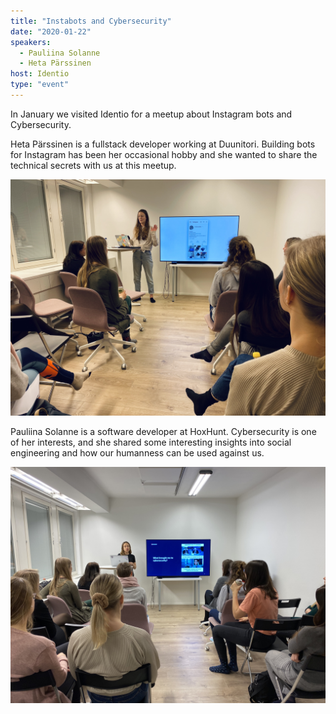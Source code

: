 ```yaml
---
title: "Instabots and Cybersecurity"
date: "2020-01-22"
speakers:
  - Pauliina Solanne
  - Heta Pärssinen
host: Identio
type: "event"
---
```


In January we visited Identio for a meetup about Instagram bots and Cybersecurity.

Heta Pärssinen is a fullstack developer working at Duunitori. Building bots for Instagram has been her occasional hobby and she wanted to share the technical secrets with us at this meetup.

![Heta presenting about Instabots.](heta.jpg)

Pauliina Solanne is a software developer at HoxHunt. Cybersecurity is one of her interests, and she shared some interesting insights into social engineering and how our humanness can be used against us.

![Pauliina talking about cybersecurity.](pauliina.jpg)
